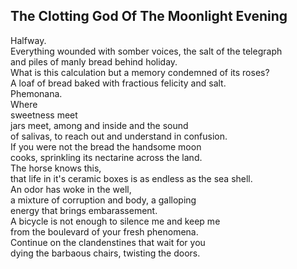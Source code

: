 The Clotting God Of The Moonlight Evening
-----------------------------------------
Halfway.  
Everything wounded with somber voices, the salt of the telegraph  
and piles of manly bread behind holiday.  
What is this calculation but a memory condemned of its roses?  
A loaf of bread baked with fractious felicity and salt.  
Phemonana.  
Where  
sweetness meet  
jars meet, among and inside and the sound  
of salivas, to reach out and understand in confusion.  
If you were not the bread the handsome moon  
cooks, sprinkling its nectarine across the land.  
The horse knows this,  
that life in it's ceramic boxes is as endless as the sea shell.  
An odor has woke in the well,  
a mixture of corruption and body, a galloping  
energy that brings embarassement.  
A bicycle is not enough to silence me and keep me  
from the boulevard of your fresh phenomena.  
Continue on the clandenstines that wait for you  
dying the barbaous chairs, twisting the doors.  

